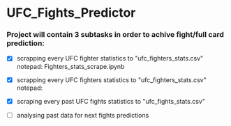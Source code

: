 # UFC_Fights_Predictor
### Project will contain 3 subtasks in order to achive fight/full card prediction:

- [x] scrapping every UFC fighter statistics to "ufc_fighters_stats.csv"
notepad: Fighters_stats_scrape.ipynb

- [x] scrapping every UFC fighters statistics to "ufc_fighters_stats.csv"
notepad: 
- [x] scraping every past UFC fights statistics to "ufc_fights_stats.csv"
- [ ] analysing past data for next fights predictions
